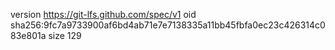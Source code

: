 version https://git-lfs.github.com/spec/v1
oid sha256:9fc7a9733900af6bd4ab71e7e7138335a11bb45fbfa0ec23c426314c083e801a
size 129
